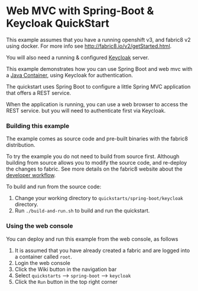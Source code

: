 # Web MVC with Spring-Boot & Keycloak QuickStart

This example assumes that you have a running openshift v3, and fabric8 v2 using docker.
For more info see http://fabric8.io/v2/getStarted.html.

You will also need a running & configured [Keycloak](http://keycloak.jboss.org) server.

This example demonstrates how you can use Spring Boot and web mvc with a [Java Container](http://fabric8.io/gitbook/javaContainer.html), using Keycloak for authentication.

The quickstart uses Spring Boot to configure a little Spring MVC application that offers a REST service.

When the application is running, you can use a web browser to access the REST service. but you will need to authenticate first via Keycloak.

### Building this example

The example comes as source code and pre-built binaries with the fabric8 distribution. 

To try the example you do not need to build from source first. Although building from source allows you to modify the source code, and re-deploy the changes to fabric. See more details on the fabric8 website about the [developer workflow](http://fabric8.io/gitbook/developer.html).

To build and run from the source code:

1. Change your working directory to `quickstarts/spring-boot/keycloak` directory.
1. Run `./build-and-run.sh` to build and run the quickstart.


### Using the web console

You can deploy and run this example from the web console, as follows

1. It is assumed that you have already created a fabric and are logged into a container called `root`.
1. Login the web console
1. Click the Wiki button in the navigation bar
1. Select `quickstarts` --> `spring-boot` --> `keycloak`
1. Click the `Run` button in the top right corner